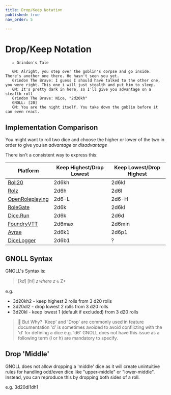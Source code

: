 ```yaml
---
title: Drop/Keep Notation
published: true
nav_order: 5

---
```


# Drop/Keep Notation

```
   ⚔️ Grindon's Tale

   GM: Alright, you step over the goblin's corpse and go inside. There's another one there. He hasn't seen you yet.
   Grindon The Brave: I guess I should have talked to the other one, you were right. This one i will just stealth and put him to sleep.
   GM: It's pretty dark in here, so I'll give you advantage on a stealth roll
   Grindon The Brave: Nice, "2d20kh"
   GNOLL: [20]
   GM: You are the night itself. You take down the goblin before it can even react. 
```

## Implementation Comparison

You might want to roll two dice and choose the higher or lower of the two in order to give you an *advantage* or *disadvantage*

There isn't a consistent way to express this:

| Platform   | Keep Highest/Drop Lowest | Keep Lowest/Drop Highest |
| ---------- | ------------------------ | ------------------------ |
| [Roll20](https://roll20.net/)     | 2d6kh                    | 2d6kl                    |
| [Rolz](https://rolz.org/)       | 2d6h                     | 2d6l                     |
| [OpenRoleplaying](http://openroleplaying.org/) | 2d6-L           | 2d6-H                    |
| [RoleGate](https://www.rolegate.com/)   | 2d6k                     | 2d6kl                    |
| [Dice.Run](https://dice.run/#/d/2d6d)   | 2d6k                     | 2d6d                     |
| [FoundryVTT](https://foundryvtt.com/) | 2d6max                   | 2d6min                   |
| [Avrae](https://avrae.io/)      | 2d6k1                    | 2d6p1                    |
| [DiceLogger](https://www.dicelogger.com/) | 2d6b1 | ? |

## GNOLL Syntax 

GNOLL's Syntax is:

> [𝑘𝑑] [ℎ𝑙] 𝑧 𝑤ℎ𝑒𝑟𝑒 𝑧 ∈ Z<super>+</super>

e.g. 
- 3d20kh2 - keep highest 2 rolls from 3 d20 rolls
- 3d20dl2 - drop lowest 2 rolls from 3 d20 rolls
- 3d20kl - keep lowest 1 (default if excluded) from 3 d20 rolls


> 🤔 But Why?
> 'Keep' and 'Drop' are commonly used in feature documentation
> 'd' is sometimes avoided to avoid conflicting with the 'd' for defining a dice e.g. 'd6'
> GNOLL does not have this issue as a following term (l or h) are mandatory to specify.

## Drop 'Middle'
GNOLL does not allow dropping a 'middle' dice as it will create unintuitive rules for handling odd/even dice like "upper-middle" or "lower-middle".
Instead, you can reproduce this by dropping both sides of a roll.

e.g. 3d20dl1dh1
